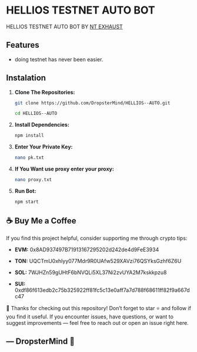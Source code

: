 # HELLIOS TESTNET AUTO BOT
HELLIOS TESTNET AUTO BOT BY [NT EXHAUST](https://t.me/NTExhaust)

## Features
- doing testnet has never been easier.

## Instalation
1. **Clone The Repositories:**
   ```bash
   git clone https://github.com/DropsterMind/HELLIOS--AUTO.git
   ```
   ```bash
   cd HELLIOS--AUTO
   ```
2. **Install Dependencies:**
   ```bash
   npm install
   ```
3. **Enter Your Private Key:**
   ```bash
   nano pk.txt
   ```
4. **If You Want use proxy enter your proxy:**
   ```bash
   nano proxy.txt
   ```
5. **Run Bot:**
   ```bash
   npm start
   ```

## ☕ Buy Me a Coffee
If you find this project helpful, consider supporting me through crypto tips:

- **EVM:** 0x8AD937497B71913167295202d242de4d9FeE3934

- **TON:** UQCTmU0xhlyy077Mdr9R0UAfw529XAVzi76QSYksGzhf6Z6U

- **SOL:** 7WJHZn59gUHtF6bNVQLi5XL37Ni2zvUYA2M7kskkpzu8

- **SUI:** 0xdf86f613edb2c75b325922ff81fc5c13e0aff7a7d788f68611ff82f9a667dc47

🙏 Thanks for checking out this repository!
Don’t forget to star ⭐ and follow if you find it useful.
If you encounter issues, have questions, or want to suggest improvements — feel free to reach out or open an issue right here.

## — DropsterMind 🧠
